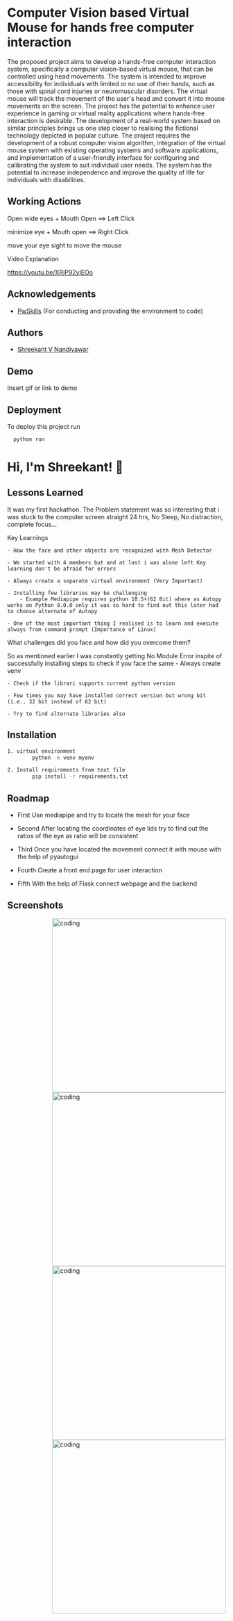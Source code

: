 
# Computer Vision based Virtual Mouse for hands free computer interaction

The proposed project aims to develop a hands-free computer interaction system, specifically a computer vision-based virtual mouse, that can be controlled using head movements. The system is intended to improve accessibility for individuals with limited or no use of their hands, such as those with spinal cord injuries or neuromuscular disorders. The virtual mouse will track the movement of the user's head and convert it into mouse movements on the screen. The project has the potential to enhance user experience in gaming or virtual reality applications where hands-free interaction is desirable. The development of a real-world system based on similar principles brings us one step closer to realising the fictional technology depicted in popular culture. The project requires the development of a robust computer vision algorithm, integration of the virtual mouse system with existing operating systems and software applications, and implementation of a user-friendly interface for configuring and calibrating the system to suit individual user needs. The system has the potential to increase independence and improve the quality of life for individuals with disabilities.


## Working Actions

Open wide eyes + Mouth Open ==> Left Click

minimize eye + Mouth open ==> Right Click

move your eye sight to move the mouse

Video Explanation

https://youtu.be/XRjP92ylEOo





## Acknowledgements

 - [PwSkills](https://experience.pwskills.com/) (For conducting and providing the environment to code)
 




## Authors

- [Shreekant V Nandiyawar](https://github.com/Shree7676)


## Demo

Insert gif or link to demo


## Deployment

To deploy this project run

```bash
  python run
```


# Hi, I'm Shreekant! 👋


## Lessons Learned
It was my first hackathon. The Problem statement was so interesting that i was stuck to the computer screen straight 24 hrs, No Sleep, No distraction, complete focus...

Key Learnings

    - How the face and other objects are recognized with Mesh Detector

    - We started with 4 members but and at last i was alone left Key learning don't be afraid for errors

    - Always create a separate virtual environment (Very Important)

    - Installing few libraries may be challenging
        - Example Mediapipe requires python 10.5+(62 Bit) where as Autopy works on Python 8.0.0 only it was so hard to find out this later had to choose alternate of Autopy 

    - One of the most important thing I realised is to learn and execute always from command prompt (Importance of Linux)

What challenges did you face and how did you overcome them?

So as mentioned earlier I was constantly getting No Module Error inspite of successfully installing 
    steps to check if you face the same 
    - Always create venv

    - Check if the librari supports current python version

    - Few times you may have installed correct version but wrong bit (i.e.. 32 bit instead of 62 bit)

    - Try to find alternate libraries also 


## Installation

```bash
1. virtual environment
        python -m venv myenv

2. Install requirements from text file
        pip install -r requirements.txt
```
    
## Roadmap

- First
    Use mediapipe and try to locate the mesh for your face

- Second
    After locating the coordinates of eye lids try to find out the ratios of the eye as ratio will be consistent 

- Third 
    Once you have located the movement connect it with mouse with the help of pyautogui

- Fourth 
    Create a front end page for user interaction

- Fifth 
    With the help of Flask connect webpage and the backend
## Screenshots

<img align="right" alt="coding" width="400" src="https://drive.google.com/file/d/1olNFICgGZP7LTMWFEgYTMUjzAGTA_sPW/view?usp=sharing">

<img align="right" alt="coding" width="400" src="https://drive.google.com/file/d/14z0S7JIsR7klN8YOdeoQM71Zjm1XmgcU/view?usp=sharing">

<img align="right" alt="coding" width="400" src="https://drive.google.com/file/d/19yrIeZCv4Ap2hdB_q7jw6XBTRzDxar94/view?usp=sharing">

<img align="right" alt="coding" width="400" src="https://drive.google.com/file/d/1msSLL-_iBPRjBap_LZph6pED9y3E9uf3/view?usp=sharing">




